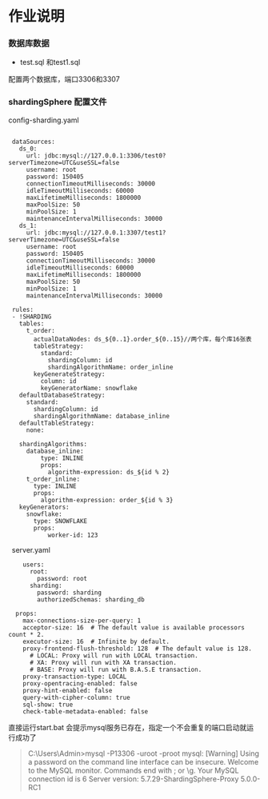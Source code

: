 # 作业说明

### 数据库数据
* test.sql 和test1.sql

配置两个数据库，端口3306和3307

### shardingSphere 配置文件
config-sharding.yaml



```schemaName: sharding_db
 
 dataSources:
   ds_0:
     url: jdbc:mysql://127.0.0.1:3306/test0?serverTimezone=UTC&useSSL=false
     username: root
     password: 150405
     connectionTimeoutMilliseconds: 30000
     idleTimeoutMilliseconds: 60000
     maxLifetimeMilliseconds: 1800000
     maxPoolSize: 50
     minPoolSize: 1
     maintenanceIntervalMilliseconds: 30000
   ds_1:
     url: jdbc:mysql://127.0.0.1:3307/test1?serverTimezone=UTC&useSSL=false
     username: root
     password: 150405
     connectionTimeoutMilliseconds: 30000
     idleTimeoutMilliseconds: 60000
     maxLifetimeMilliseconds: 1800000
     maxPoolSize: 50
     minPoolSize: 1
     maintenanceIntervalMilliseconds: 30000
 
 rules:
 - !SHARDING
   tables:
     t_order:
       actualDataNodes: ds_${0..1}.order_${0..15}//两个库，每个库16张表
       tableStrategy:
         standard:
           shardingColumn: id
           shardingAlgorithmName: order_inline
       keyGenerateStrategy:
         column: id
         keyGeneratorName: snowflake
   defaultDatabaseStrategy:
     standard:
       shardingColumn: id
       shardingAlgorithmName: database_inline
   defaultTableStrategy:
     none:
   
   shardingAlgorithms:
     database_inline:
         type: INLINE
         props:
           algorithm-expression: ds_${id % 2}
     t_order_inline:
       type: INLINE
       props:
         algorithm-expression: order_${id % 3}
   keyGenerators:
     snowflake:
       type: SNOWFLAKE
       props:
           worker-id: 123
```
 server.yaml

```authentication:
    users:
      root:
        password: root
      sharding:
        password: sharding
        authorizedSchemas: sharding_db
  
  props:
    max-connections-size-per-query: 1
    acceptor-size: 16  # The default value is available processors count * 2.
    executor-size: 16  # Infinite by default.
    proxy-frontend-flush-threshold: 128  # The default value is 128.
      # LOCAL: Proxy will run with LOCAL transaction.
      # XA: Proxy will run with XA transaction.
      # BASE: Proxy will run with B.A.S.E transaction.
    proxy-transaction-type: LOCAL
    proxy-opentracing-enabled: false
    proxy-hint-enabled: false
    query-with-cipher-column: true
    sql-show: true
    check-table-metadata-enabled: false
```
直接运行start.bat 会提示mysql服务已存在，指定一个不会重复的端口启动就运行成功了

>C:\Users\Admin>mysql -P13306 -uroot -proot
 mysql: [Warning] Using a password on the command line interface can be insecure.
 Welcome to the MySQL monitor.  Commands end with ; or \g.
 Your MySQL connection id is 6
 Server version: 5.7.29-ShardingSphere-Proxy 5.0.0-RC1
 
